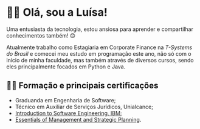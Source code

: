 # 🙋‍♀️ Olá, sou a Luísa!

Uma entusiasta da tecnologia, estou ansiosa para aprender e compartilhar conhecimentos também! 😊

Atualmente trabalho como Estagiaria em Corporate Finance na *T-Systems do Brasil* e comecei meu estudo em programação este ano, não só com o início de minha faculdade, mas também através de diversos cursos, sendo eles principalmente focados em Python e Java.

## 👩‍🎓 Formação e principais certificações
- Graduanda em Engenharia de Software;
- Técnico em Auxiliar de Serviços Jurídicos, Unialcance;
- [Introduction to Software Engineering, IBM](https://www.coursera.org/account/accomplishments/verify/7H6L66EA9MQS);
- [Essentials of Management and Strategic Planning](https://www.coursera.org/account/accomplishments/verify/7SMRE22WJ55J).
